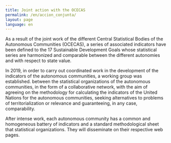 ```yaml
---
title: Joint action with the OCECAS
permalink: /en/accion_conjunta/
layout: page
language: en
---
```


As a result of the joint work of the different Central Statistical Bodies of the Autonomous Communities (OCECAS), a series of associated indicators have been defined 
to the 17 Sustainable Development Goals whose statistical series are harmonized and comparable between the different autonomies and with respect to state value. 

In 2019, in order to carry out coordinated work in the development of the indicators of the autonomous communities, a working group was established. 
between the statistical organizations of the autonomous communities, in the form of a collaborative network, with the aim of agreeing on the methodology for calculating the indicators 
of the United Nations for the autonomous communities, seeking alternatives to problems of territorialization or relevance and guaranteeing, in any case, comparability. 

After intense work, each autonomous community has a common and homogeneous battery of indicators and a standard methodological sheet that statistical organizations. 
They will disseminate on their respective web pages.
